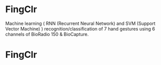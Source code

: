 # FingClr
Machine learning ( RNN (Recurrent Neural Network) and SVM (Support Vector Machine) ) recognition/classification of 7 hand gestures using 6 channels of BioRadio 150 &amp; BioCapture.
# FingClr
